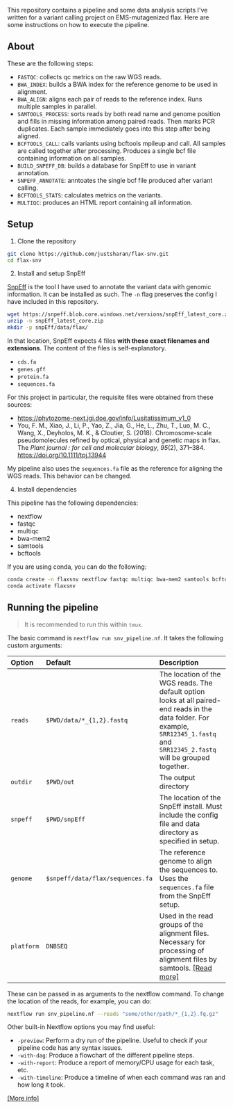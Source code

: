 This repository contains a pipeline and some data analysis scripts I've written for a variant calling project on EMS-mutagenized flax. Here are some instructions on how to execute the pipeline.

## About

These are the following steps:

* `FASTQC`: collects qc metrics on the raw WGS reads.
* `BWA_INDEX`: builds a BWA index for the reference genome to be used in alignment.
* `BWA_ALIGN`: aligns each pair of reads to the reference index. Runs multiple samples in parallel.
* `SAMTOOLS_PROCESS`: sorts reads by both read name and genome position and fills in missing information among paired reads. Then marks PCR duplicates. Each sample immediately goes into this step after being aligned.
* `BCFTOOLS_CALL`: calls variants using bcftools mpileup and call. All samples are called together after processing. Produces a single bcf file containing information on all samples.
* `BUILD_SNPEFF_DB`: builds a database for SnpEff to use in variant annotation.
* `SNPEFF_ANNOTATE`: anntoates the single bcf file produced after variant calling.
* `BCFTOOLS_STATS`: calculates metrics on the variants.
* `MULTIQC`: produces an HTML report containing all information.

## Setup

1. Clone the repository

```sh
git clone https://github.com/justsharan/flax-snv.git
cd flax-snv
```

2. Install and setup SnpEff

[SnpEff](https://pcingola.github.io/SnpEff/) is the tool I have used to annotate the variant data with genomic information. It can be installed as such. The `-n` flag preserves the config I have included in this repository.

```sh
wget https://snpeff.blob.core.windows.net/versions/snpEff_latest_core.zip
unzip -n snpEff_latest_core.zip
mkdir -p snpEff/data/flax/
```

In that location, SnpEff expects 4 files **with these exact filenames and extensions**. The content of the files is self-explanatory.
* `cds.fa`
* `genes.gff`
* `protein.fa`
* `sequences.fa`

For this project in particular, the requisite files were obtained from these sources:
* https://phytozome-next.jgi.doe.gov/info/Lusitatissimum_v1_0
* You, F. M., Xiao, J., Li, P., Yao, Z., Jia, G., He, L., Zhu, T., Luo, M. C., Wang, X., Deyholos, M. K., & Cloutier, S. (2018). Chromosome-scale pseudomolecules refined by optical, physical and genetic maps in flax. The *Plant journal : for cell and molecular biology*, *95*(2), 371–384. https://doi.org/10.1111/tpj.13944

My pipeline also uses the `sequences.fa` file as the reference for aligning the WGS reads. This behavior can be changed.

4. Install dependencies

This pipeline has the following dependencies:
* nextflow
* fastqc
* multiqc
* bwa-mem2
* samtools
* bcftools

If you are using conda, you can do the following:

```sh
conda create -n flaxsnv nextflow fastqc multiqc bwa-mem2 samtools bcftools
conda activate flaxsnv
```

## Running the pipeline

> It is recommended to run this within `tmux`.

The basic command is `nextflow run snv_pipeline.nf`. It takes the following custom arguments:

|Option|Default|Description|
|:-----|:------|:----------|
|`reads`|`$PWD/data/*_{1,2}.fastq`|The location of the WGS reads. The default option looks at all paired-end reads in the data folder. For example, `SRR12345_1.fastq` and `SRR12345_2.fastq` will be grouped together.|
|`outdir`|`$PWD/out`|The output directory|
|`snpeff`|`$PWD/snpEff`|The location of the SnpEff install. Must include the config file and data directory as specified in setup.|
|`genome`|`$snpeff/data/flax/sequences.fa`|The reference genome to align the sequences to. Uses the `sequences.fa` file from the SnpEff setup.|
|`platform`|`DNBSEQ`|Used in the read groups of the alignment files. Necessary for processing of alignment files by samtools. [[Read more]](https://samtools.github.io/hts-specs/SAMv1.pdf)|

These can be passed in as arguments to the nextflow command. To change the location of the reads, for example, you can do:

```sh
nextflow run snv_pipeline.nf --reads "some/other/path/*_{1,2}.fq.gz"
```

Other built-in Nextflow options you may find useful:

* `-preview`: Perform a dry run of the pipeline. Useful to check if your pipeline code has any syntax issues.
* `-with-dag`: Produce a flowchart of the different pipeline steps.
* `-with-report`: Produce a report of memory/CPU usage for each task, etc.
* `-with-timeline`: Produce a timeline of when each command was ran and how long it took.

[[More info]](https://www.nextflow.io/docs/latest/tracing.html)
